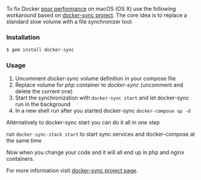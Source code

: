 To fix Docker [poor performance](https://github.com/Wodby/docker4wordpress/issues/4) on macOS (OS X) use the following workaround based on [docker-sync project](https://github.com/EugenMayer/docker-sync/). The core idea is to replace a standard slow volume with a file synchronizer tool.

### Installation

```bash
$ gem install docker-sync
```

### Usage

1. Uncomment _docker-sync_ volume definition in your compose file
2. Replace volume for _php_ container to _docker-sync_ (uncomment and delete the current one)
3. Start the synchronization with `docker-sync start` and let docker-sync run in the background
4. In a new shell run after you started docker-sync `docker-compose up -d`

Alternatively to docker-sync start you can do it all in one step

run `docker-sync-stack start` to start sync services and docker-compose at the same time

Now when you change your code and it will all end up in php and nginx containers.

For more information visit [docker-sync project page](https://github.com/EugenMayer/docker-sync/).
